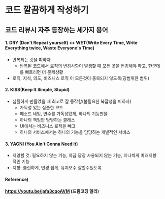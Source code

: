 # 코드 깔끔하게 작성하기

## 코드 리뷰시 자주 등장하는 세가지 용어

#### 1. DRY (Don't Repeat yourself) <-> WET(Write Every Time, Write Everything twice, Waste Everyone's Time)

* 반복되는 것을 피하자
  * 반복된 코드에서 로직의 변경사항이 발생할 때 모든 곳을 변경해야 하고, 한군데를 빠트리면 더 문제상황
* 로직, 지식, 의도, 비즈니스 로직 이 모든것이 중복되지 않도록(광범위한 범위)

#### 2. KISS(Keep It Simple, Stupid)

* 심플하게 만들었을 때 최고로 잘 동작함(불필요한 복잡성을 피하자)
  * 가독성 있는 심플한 코드
  * 메소드 네임, 변수를 가독성있게, 하나의 기능만을
  * 하나의 책임만 담당하는 클래스
  * UI에서는 비즈니스 로직을 빼고
  * 하나의 서비스에서는 하나의 기능을 담당하는 개별적인 서비스

#### 3. YAGNI (You Ain't Gonna Need It)

* 지양할 것: 필요하지 않는 기능, 지금 당장 사용되지 않는 기능, 지나치게 미래지향적인 기능
* 지향: 클린하게, 변경 쉽게, 유지보수 잘할수있도록



#### Reference)

#### https://youtu.be/jafa3cqoAVM (드림코딩 엘리)
